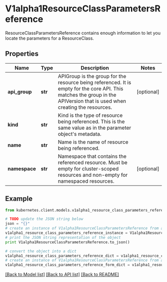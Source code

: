 # V1alpha1ResourceClassParametersReference

ResourceClassParametersReference contains enough information to let you locate the parameters for a ResourceClass.

## Properties
Name | Type | Description | Notes
------------ | ------------- | ------------- | -------------
**api_group** | **str** | APIGroup is the group for the resource being referenced. It is empty for the core API. This matches the group in the APIVersion that is used when creating the resources. | [optional] 
**kind** | **str** | Kind is the type of resource being referenced. This is the same value as in the parameter object&#39;s metadata. | 
**name** | **str** | Name is the name of resource being referenced. | 
**namespace** | **str** | Namespace that contains the referenced resource. Must be empty for cluster-scoped resources and non-empty for namespaced resources. | [optional] 

## Example

```python
from kubernetes.client.models.v1alpha1_resource_class_parameters_reference import V1alpha1ResourceClassParametersReference

# TODO update the JSON string below
json = "{}"
# create an instance of V1alpha1ResourceClassParametersReference from a JSON string
v1alpha1_resource_class_parameters_reference_instance = V1alpha1ResourceClassParametersReference.from_json(json)
# print the JSON string representation of the object
print V1alpha1ResourceClassParametersReference.to_json()

# convert the object into a dict
v1alpha1_resource_class_parameters_reference_dict = v1alpha1_resource_class_parameters_reference_instance.to_dict()
# create an instance of V1alpha1ResourceClassParametersReference from a dict
v1alpha1_resource_class_parameters_reference_form_dict = v1alpha1_resource_class_parameters_reference.from_dict(v1alpha1_resource_class_parameters_reference_dict)
```
[[Back to Model list]](../README.md#documentation-for-models) [[Back to API list]](../README.md#documentation-for-api-endpoints) [[Back to README]](../README.md)


